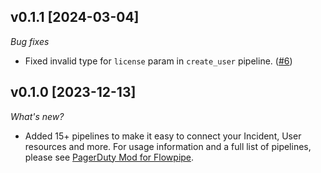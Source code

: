 ## v0.1.1 [2024-03-04]

_Bug fixes_

- Fixed invalid type for `license` param in `create_user` pipeline. ([#6](https://github.com/turbot/flowpipe-mod-pagerduty/pull/6))

## v0.1.0 [2023-12-13]

_What's new?_

- Added 15+ pipelines to make it easy to connect your Incident, User resources and more. For usage information and a full list of pipelines, please see [PagerDuty Mod for Flowpipe](https://hub.flowpipe.io/mods/turbot/pagerduty).
